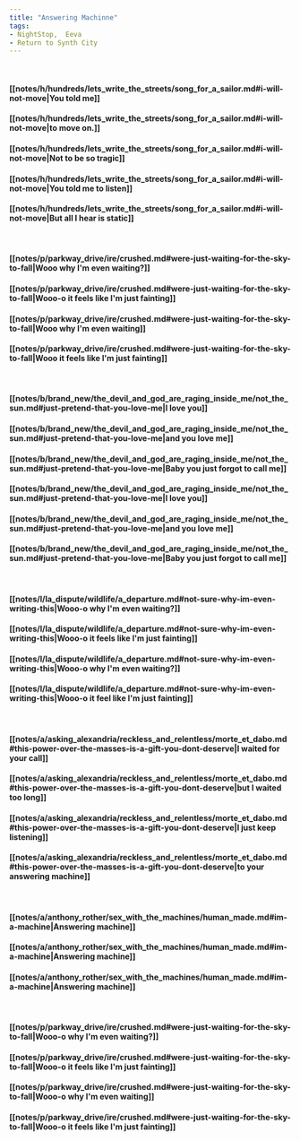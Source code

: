 ```yaml
---
title: "Answering Machinne"
tags:
- NightStop,  Eeva
- Return to Synth City
---
```

&nbsp;
#### [[notes/h/hundreds/lets_write_the_streets/song_for_a_sailor.md#i-will-not-move|You told me]]
#### [[notes/h/hundreds/lets_write_the_streets/song_for_a_sailor.md#i-will-not-move|to move on.]]
#### [[notes/h/hundreds/lets_write_the_streets/song_for_a_sailor.md#i-will-not-move|Not to be so tragic]]
#### [[notes/h/hundreds/lets_write_the_streets/song_for_a_sailor.md#i-will-not-move|You told me to listen]]
#### [[notes/h/hundreds/lets_write_the_streets/song_for_a_sailor.md#i-will-not-move|But all I hear is static]]
&nbsp;
#### [[notes/p/parkway_drive/ire/crushed.md#were-just-waiting-for-the-sky-to-fall|Wooo why I'm even waiting?]]
#### [[notes/p/parkway_drive/ire/crushed.md#were-just-waiting-for-the-sky-to-fall|Wooo-o it feels like I'm just fainting]]
#### [[notes/p/parkway_drive/ire/crushed.md#were-just-waiting-for-the-sky-to-fall|Wooo why I'm even waiting]]
#### [[notes/p/parkway_drive/ire/crushed.md#were-just-waiting-for-the-sky-to-fall|Wooo it feels like I'm just fainting]]
&nbsp;
#### [[notes/b/brand_new/the_devil_and_god_are_raging_inside_me/not_the_sun.md#just-pretend-that-you-love-me|I love you]]
#### [[notes/b/brand_new/the_devil_and_god_are_raging_inside_me/not_the_sun.md#just-pretend-that-you-love-me|and you love me]]
#### [[notes/b/brand_new/the_devil_and_god_are_raging_inside_me/not_the_sun.md#just-pretend-that-you-love-me|Baby you just forgot to call me]]
#### [[notes/b/brand_new/the_devil_and_god_are_raging_inside_me/not_the_sun.md#just-pretend-that-you-love-me|I love you]]
#### [[notes/b/brand_new/the_devil_and_god_are_raging_inside_me/not_the_sun.md#just-pretend-that-you-love-me|and you love me]]
#### [[notes/b/brand_new/the_devil_and_god_are_raging_inside_me/not_the_sun.md#just-pretend-that-you-love-me|Baby you just forgot to call me]]
&nbsp;
#### [[notes/l/la_dispute/wildlife/a_departure.md#not-sure-why-im-even-writing-this|Wooo-o why I'm even waiting?]]
#### [[notes/l/la_dispute/wildlife/a_departure.md#not-sure-why-im-even-writing-this|Wooo-o it feels like I'm just fainting]]
#### [[notes/l/la_dispute/wildlife/a_departure.md#not-sure-why-im-even-writing-this|Wooo-o why I'm even waiting?]]
#### [[notes/l/la_dispute/wildlife/a_departure.md#not-sure-why-im-even-writing-this|Wooo-o it feel like I'm just fainting]]
&nbsp;
#### [[notes/a/asking_alexandria/reckless_and_relentless/morte_et_dabo.md#this-power-over-the-masses-is-a-gift-you-dont-deserve|I waited for your call]]
#### [[notes/a/asking_alexandria/reckless_and_relentless/morte_et_dabo.md#this-power-over-the-masses-is-a-gift-you-dont-deserve|but I waited too long]]
#### [[notes/a/asking_alexandria/reckless_and_relentless/morte_et_dabo.md#this-power-over-the-masses-is-a-gift-you-dont-deserve|I just keep listening]]
#### [[notes/a/asking_alexandria/reckless_and_relentless/morte_et_dabo.md#this-power-over-the-masses-is-a-gift-you-dont-deserve|to your answering machine]]
&nbsp;
#### [[notes/a/anthony_rother/sex_with_the_machines/human_made.md#im-a-machine|Answering machine]]
#### [[notes/a/anthony_rother/sex_with_the_machines/human_made.md#im-a-machine|Answering machine]]
#### [[notes/a/anthony_rother/sex_with_the_machines/human_made.md#im-a-machine|Answering machine]]
&nbsp;
#### [[notes/p/parkway_drive/ire/crushed.md#were-just-waiting-for-the-sky-to-fall|Wooo-o why I'm even waiting?]]
#### [[notes/p/parkway_drive/ire/crushed.md#were-just-waiting-for-the-sky-to-fall|Wooo-o it feels like I'm just fainting]]
#### [[notes/p/parkway_drive/ire/crushed.md#were-just-waiting-for-the-sky-to-fall|Wooo-o why I'm even waiting]]
#### [[notes/p/parkway_drive/ire/crushed.md#were-just-waiting-for-the-sky-to-fall|Wooo-o it feels like I'm just fainting]]
